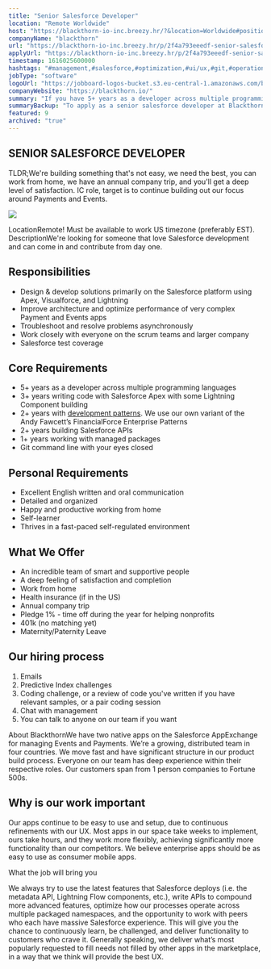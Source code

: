 ```yaml
---
title: "Senior Salesforce Developer"
location: "Remote Worldwide"
host: "https://blackthorn-io-inc.breezy.hr/?&location=Worldwide#positions"
companyName: "blackthorn"
url: "https://blackthorn-io-inc.breezy.hr/p/2f4a793eeedf-senior-salesforce-developer-remote"
applyUrl: "https://blackthorn-io-inc.breezy.hr/p/2f4a793eeedf-senior-salesforce-developer-remote/apply"
timestamp: 1616025600000
hashtags: "#management,#salesforce,#optimization,#ui/ux,#git,#operations,#scrum,#office,#optimization,#English"
jobType: "software"
logoUrl: "https://jobboard-logos-bucket.s3.eu-central-1.amazonaws.com/blackthorn-io-inc"
companyWebsite: "https://blackthorn.io/"
summary: "If you have 5+ years as a developer across multiple programming languages, Blackthorn has a job opening for a senior salesforce developer"
summaryBackup: "To apply as a senior salesforce developer at Blackthorn-io-inc, you preferably need to have some knowledge of: #management, #ui/ux, #git."
featured: 9
archived: "true"
---
```


## SENIOR SALESFORCE DEVELOPER

TLDR;We're building something that's not easy, we need the best, you can work from home, we have an annual company trip, and you'll get a deep level of satisfaction. IC role, target is to continue building out our focus around Payments and Events.

![](https://lh2.googleusercontent.com/OwbE-lMjpacRVvQu2iZ6tF2KfWCNnxJh2sS3NzoRFeut1FaIuBosVnhOgVu99RyTQYzBpBjPf-W9i0eEtbLzxhkWtcUIYtIkq9B1bWFa3NXOPW9GYWVBCK2NWW4lQslt5dmVFYA)

LocationRemote! Must be available to work US timezone (preferably EST). DescriptionWe're looking for someone that love Salesforce development and can come in and contribute from day one.

## Responsibilities

*   Design & develop solutions primarily on the Salesforce platform using Apex, Visualforce, and Lightning
*   Improve architecture and optimize performance of very complex Payment and Events apps
*   Troubleshoot and resolve problems asynchronously
*   Work closely with everyone on the scrum teams and larger company
*   Salesforce test coverage

## Core Requirements

*   5+ years as a developer across multiple programming languages
*   3+ years writing code with Salesforce Apex with some Lightning Component building
*   2+ years with [development patterns](https://developer.salesforce.com/page/Apex_Enterprise_Patterns_-_Separation_of_Concerns). We use our own variant of the Andy Fawcett’s FinancialForce Enterprise Patterns
*   2+ years building Salesforce APIs
*   1+ years working with managed packages
*   Git command line with your eyes closed

## Personal Requirements

*   Excellent English written and oral communication
*   Detailed and organized
*   Happy and productive working from home
*   Self-learner
*   Thrives in a fast-paced self-regulated environment

## What We Offer

*   An incredible team of smart and supportive people
*   A deep feeling of satisfaction and completion
*   Work from home
*   Health insurance (if in the US)
*   Annual company trip
*   Pledge 1% - time off during the year for helping nonprofits
*   401k (no matching yet)
*   Maternity/Paternity Leave

## Our hiring process

1.  Emails
2.  Predictive Index challenges
3.  Coding challenge, or a review of code you've written if you have relevant samples, or a pair coding session
4.  Chat with management
5.  You can talk to anyone on our team if you want

About BlackthornWe have two native apps on the Salesforce AppExchange for managing Events and Payments. We’re a growing, distributed team in four countries. We move fast and have significant structure in our product build process. Everyone on our team has deep experience within their respective roles. Our customers span from 1 person companies to Fortune 500s.

## Why is our work important

Our apps continue to be easy to use and setup, due to continuous refinements with our UX. Most apps in our space take weeks to implement, ours take hours, and they work more flexibly, achieving significantly more functionality than our competitors. We believe enterprise apps should be as easy to use as consumer mobile apps.

What the job will bring you

We always try to use the latest features that Salesforce deploys (i.e. the metadata API, Lightning Flow components, etc.), write APIs to compound more advanced features, optimize how our processes operate across multiple packaged namespaces, and the opportunity to work with peers who each have massive Salesforce experience. This will give you the chance to continuously learn, be challenged, and deliver functionality to customers who crave it. Generally speaking, we deliver what’s most popularly requested to fill needs not filled by other apps in the marketplace, in a way that we think will provide the best UX.
